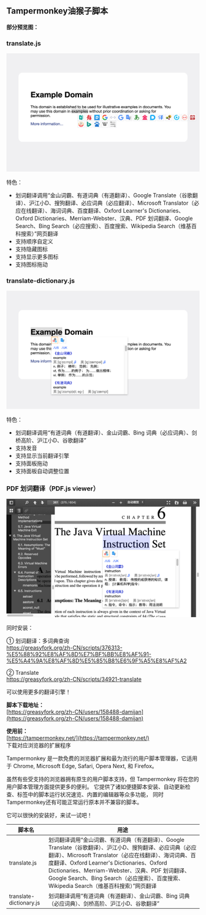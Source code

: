 ## Tampermonkey油猴子脚本

**部分预览图：**

### translate.js

![translate.png](translate/translate.png)

特色：  
* 划词翻译调用“金山词霸、有道词典（有道翻译）、Google Translate（谷歌翻译）、沪江小D、搜狗翻译、必应词典（必应翻译）、Microsoft Translator（必应在线翻译）、海词词典、百度翻译、Oxford Learner's Dictionaries、Oxford Dictionaries、Merriam-Webster、汉典、PDF 划词翻译、Google Search、Bing Search（必应搜索）、百度搜索、Wikipedia Search（维基百科搜索）”网页翻译
* 支持顺序自定义
* 支持隐藏图标
* 支持显示更多图标
* 支持图标拖动

### translate-dictionary.js

![translate-dictionary.png](translate/translate-dictionary.png)

特色：  
* 划词翻译调用“有道词典（有道翻译）、金山词霸、Bing 词典（必应词典）、剑桥高阶、沪江小D、谷歌翻译”
* 支持发音
* 支持显示当前翻译引擎
* 支持面板拖动
* 支持面板自动调整位置

### PDF 划词翻译（PDF.js viewer）

![translate-pdf.png](translate/translate-pdf.png)

同时安装：

① 划词翻译：多词典查询  
https://greasyfork.org/zh-CN/scripts/376313-%E5%88%92%E8%AF%8D%E7%BF%BB%E8%AF%91-%E5%A4%9A%E8%AF%8D%E5%85%B8%E6%9F%A5%E8%AF%A2

② Translate  
https://greasyfork.org/zh-CN/scripts/34921-translate

可以使用更多的翻译引擎！

**脚本下载地址：**  
[https://greasyfork.org/zh-CN/users/158488-damijan](https://greasyfork.org/zh-CN/users/158488-damijan)

**使用前：**  
[https://tampermonkey.net/](https://tampermonkey.net/)  
下载对应浏览器的扩展程序

Tampermonkey 是一款免费的浏览器扩展和最为流行的用户脚本管理器，它适用于 Chrome, Microsoft Edge, Safari, Opera Next, 和 Firefox。

虽然有些受支持的浏览器拥有原生的用户脚本支持，但 Tampermonkey 将在您的用户脚本管理方面提供更多的便利。 它提供了诸如便捷脚本安装、自动更新检查、标签中的脚本运行状况速览、内置的编辑器等众多功能， 同时Tampermonkey还有可能正常运行原本并不兼容的脚本。

它可以很快的安装好，来试一试吧！

脚本名 | 用途
-|-
translate.js|划词翻译调用“金山词霸、有道词典（有道翻译）、Google Translate（谷歌翻译）、沪江小D、搜狗翻译、必应词典（必应翻译）、Microsoft Translator（必应在线翻译）、海词词典、百度翻译、Oxford Learner's Dictionaries、Oxford Dictionaries、Merriam-Webster、汉典、PDF 划词翻译、Google Search、Bing Search（必应搜索）、百度搜索、Wikipedia Search（维基百科搜索）”网页翻译
translate-dictionary.js|划词翻译调用“有道词典（有道翻译）、金山词霸、Bing 词典（必应词典）、剑桥高阶、沪江小D、谷歌翻译”
